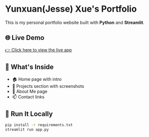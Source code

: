 # Yunxuan(Jesse) Xue's Portfolio

This is my personal portfolio website built with **Python** and **Streamlit**.

## 🌐 Live Demo

[👉 Click here to view the live app](https://yunxuan-portfolio.streamlit.app)

## 📁 What's Inside

- 🏠 Home page with intro
- 📂 Projects section with screenshots
- 👤 About Me page
- 📫 Contact links

## 🚀 Run It Locally

```bash
pip install -r requirements.txt
streamlit run app.py
